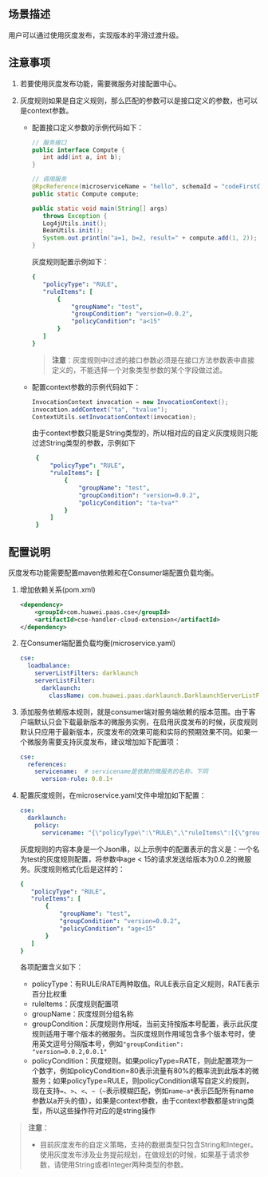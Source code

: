 ## 场景描述

用户可以通过使用灰度发布，实现版本的平滑过渡升级。

## 注意事项

1. 若要使用灰度发布功能，需要微服务对接配置中心。

2. 灰度规则如果是自定义规则，那么匹配的参数可以是接口定义的参数，也可以是context参数。

   * 配置接口定义参数的示例代码如下：

     ```java
     // 服务接口
     public interface Compute {
        int add(int a, int b);
     }
     ```

     ```java
     // 调用服务
     @RpcReference(microserviceName = "hello", schemaId = "codeFirstCompute")
     public static Compute compute;

     public static void main(String[] args)
        throws Exception {
        Log4jUtils.init();
        BeanUtils.init();
        System.out.println("a=1, b=2, result=" + compute.add(1, 2));
     }
     ```

     灰度规则配置示例如下：

     ```yaml
     {
        "policyType": "RULE",
        "ruleItems": [
            {
                "groupName": "test",
                "groupCondition": "version=0.0.2",
                "policyCondition": "a<15"
            }
        ]
     }
     ```

     > **注意**：灰度规则中过滤的接口参数必须是在接口方法参数表中直接定义的，不能选择一个对象类型参数的某个字段做过滤。

   * 配置context参数的示例代码如下：

     ```java
     InvocationContext invocation = new InvocationContext();
     invocation.addContext("ta", "tvalue");
     ContextUtils.setInvocationContext(invocation);
     ```

     由于context参数只能是String类型的，所以相对应的自定义灰度规则只能过滤String类型的参数，示例如下

     ```yaml
      {
          "policyType": "RULE",
          "ruleItems": [
              {
                  "groupName": "test",
                  "groupCondition": "version=0.0.2",
                  "policyCondition": "ta~tva*"
              }
          ]
      }
     ```

## 配置说明

灰度发布功能需要配置maven依赖和在Consumer端配置负载均衡。

1. 增加依赖关系\(pom.xml\)

   ```xml
   <dependency>
       <groupId>com.huawei.paas.cse</groupId>
       <artifactId>cse-handler-cloud-extension</artifactId>
   </dependency>
   ```

2. 在Consumer端配置负载均衡\(microservice.yaml\)

   ```yaml
   cse: 
     loadbalance:
       serverListFilters: darklaunch
       serverListFilter:
         darklaunch:
           className: com.huawei.paas.darklaunch.DarklaunchServerListFilter
   ```

3. 添加服务依赖版本规则，就是consumer端对服务端依赖的版本范围。由于客户端默认只会下载最新版本的微服务实例，在启用灰度发布的时候，灰度规则默认只应用于最新版本，灰度发布的效果可能和实际的预期效果不同。如果一个微服务需要支持灰度发布，建议增加如下配置项：

   ```yaml
   cse:
     references:
       servicename:  # servicename是依赖的微服务的名称，下同
         version-rule: 0.0.1+
   ```

4. 配置灰度规则，在microservice.yaml文件中增加如下配置：

   ```yaml
   cse:
     darklaunch:
       policy:
         servicename: "{\"policyType\":\"RULE\",\"ruleItems\":[{\"groupName\":\"test\",\"groupCondition\":\"version=0.0.2\",\"policyCondition\":\"age<15\"}]}"
   ```

   灰度规则的内容本身是一个Json串，以上示例中的配置表示的含义是：一个名为test的灰度规则配置，将参数中age &lt; 15的请求发送给版本为0.0.2的微服务。灰度规则格式化后是这样的：

   ```yaml
   {
      "policyType": "RULE",
      "ruleItems": [
          {
              "groupName": "test",
              "groupCondition": "version=0.0.2",
              "policyCondition": "age<15"
          }
      ]
   }
   ```

   各项配置含义如下：

   * policyType：有RULE/RATE两种取值。RULE表示自定义规则，RATE表示百分比权重
   * ruleItems：灰度规则配置项
   * groupName：灰度规则分组名称
   * groupCondition：灰度规则作用域，当前支持按版本号配置，表示此灰度规则适用于哪个版本的微服务。当灰度规则作用域包含多个版本号时，使用英文逗号分隔版本号，例如`"groupCondition": "version=0.0.2,0.0.1"`
   * policyCondition：灰度规则。如果policyType=RATE，则此配置项为一个数字，例如policyCondition=80表示流量有80%的概率流到此版本的微服务；如果policyType=RULE，则policyCondition填写自定义的规则，现在支持`=`、`>`、`<`、`~`（`~`表示模糊匹配，例如`name~a*`表示匹配所有name参数以a开头的值），如果是context参数，由于context参数都是string类型，所以这些操作符对应的是string操作

> **注意**：
>
> * 目前灰度发布的自定义策略，支持的数据类型只包含String和Integer。 使用灰度发布涉及业务提前规划，在做规划的时候，如果基于请求参数，请使用String或者Integer两种类型的参数。



